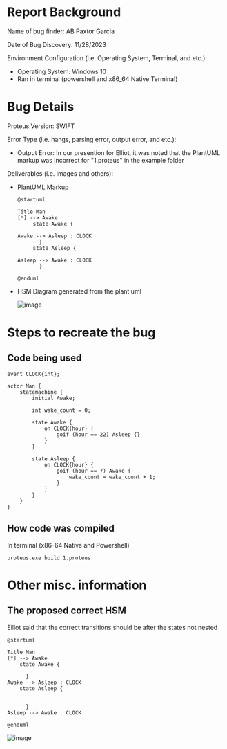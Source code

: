# Report Background

Name of bug finder: AB Paxtor Garcia

Date of Bug Discovery: 11/28/2023

Environment Configuration (i.e. Operating System, Terminal, and etc.):
  - Operating System: Windows 10
  - Ran in terminal (powershell and x86_64 Native Terminal)


# Bug Details

Proteus Version: SWIFT


Error Type (i.e. hangs, parsing error, output error, and etc.):
  - Output Error: In our presention for Elliot, it was noted that the PlantUML markup was incorrect for "1.proteus" in the example folder


Deliverables (i.e. images and others):

  - PlantUML Markup
      ```
      @startuml

      Title Man
      [*] --> Awake
           state Awake {
      
      Awake --> Asleep : CLOCK
             }
           state Asleep {
      
      Asleep --> Awake : CLOCK
             }
      
      @enduml
      ```
      
  - HSM Diagram generated from the plant uml
    
    ![image](https://github.com/paxabacus/Proteus490/assets/64762646/ed148fe3-5c04-4c87-85c9-aea92de19c9e)




# Steps to recreate the bug

## Code being used

  ```
  event CLOCK{int};
  
  actor Man {
      statemachine {
          initial Awake;
  
          int wake_count = 0;
  
          state Awake {
              on CLOCK{hour} {
                  goif (hour == 22) Asleep {}
              }
          }
  
          state Asleep {
              on CLOCK{hour} {
                  goif (hour == 7) Awake {
                      wake_count = wake_count + 1;
                  }
              }
          }
      }
  }
  ```


## How code was compiled

In terminal (x86-64 Native and Powershell)

  ```
  proteus.exe build 1.proteus
  ```



# Other misc. information

## The proposed correct HSM

Elliot said that the correct transitions should be after the states not nested

 ```
@startuml

Title Man
[*] --> Awake
     state Awake {

       }
Awake --> Asleep : CLOCK
     state Asleep {


       }
Asleep --> Awake : CLOCK

@enduml
```

![image](https://github.com/paxabacus/Proteus490/assets/64762646/5b3816da-16f0-4f4f-8d28-49785df2be60)



